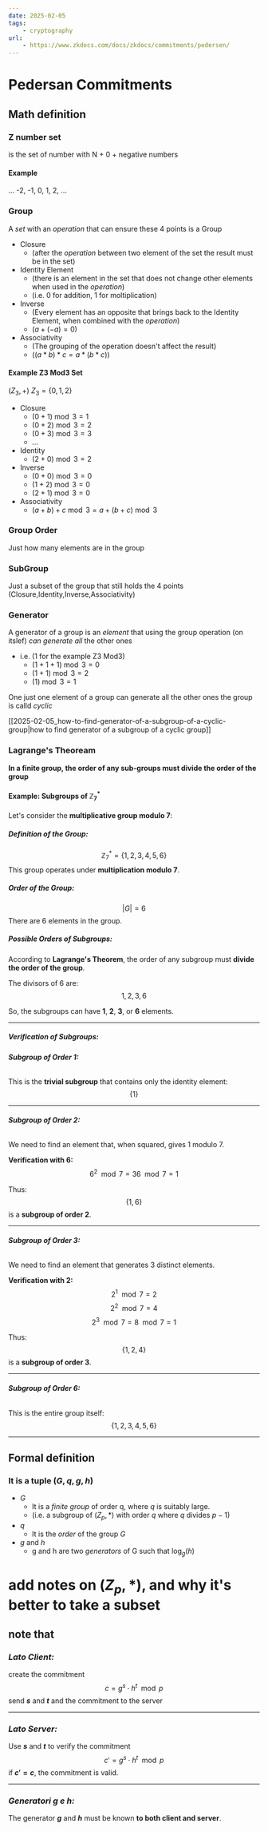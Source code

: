 ```yaml
---
date: 2025-02-05 
tags: 
    - cryptography
url:
    - https://www.zkdocs.com/docs/zkdocs/commitments/pedersen/
---
```


# Pedersan Commitments
## Math definition

### Z number set
is the set of number with N + 0 + negative numbers
#### Example
... -2, -1, 0, 1, 2, ...

### Group
A *set* with an *operation* that can ensure these 4 points is a Group

- Closure 
  - (after the *operation* between two element of the set the result must be in the set)
- Identity Element 
  - (there is an element in the set that does not change other elements when used in the *operation*)
  - (i.e. $0$ for addition, $1$ for moltiplication)
- Inverse
  - (Every element has an opposite that brings back to the Identity Element, when combined with the *operation*)
  - ($a + ( -a) = 0$)
- Associativity
  - (The grouping of the operation doesn't affect the result)
  - ($(a*b)*c=a*(b*c)$)

#### Example Z3 Mod3 Set
$(Z_3, + )$ 
$Z_3 = \{0,1,2\}$

- Closure 
  - $(0 + 1) \bmod 3 = 1$
  - $(0 + 2) \bmod 3 = 2$
  - $(0 + 3) \bmod 3 = 3$
  - ... 
- Identity 
  - $(2 + 0) \bmod 3 = 2$
- Inverse 
  - $(0 + 0) \bmod 3 = 0$
  - $(1 + 2) \bmod 3 = 0$
  - $(2 + 1) \bmod 3 = 0$
- Associativity
  - $(a+b)+c \bmod 3 = a+(b+c) \bmod 3$

### Group Order
Just how many elements are in the group

### SubGroup
Just a subset of the group that still holds the 4 points (Closure,Identity,Inverse,Associativity)

### Generator
A generator of a group is an *element* that using the group operation (on itslef) *can generate all* the other ones
- i.e. ($1$ for the example Z3 Mod3)
  - $(1 + 1 + 1) \bmod 3 = 0$
  - $(1 + 1) \bmod 3 = 2$
  - $(1) \bmod 3 = 1$

One just one element of a group can generate all the other ones the group is calld *cyclic*

[[2025-02-05_how-to-find-generator-of-a-subgroup-of-a-cyclic-group|how to find generator of a subgroup of a cyclic group]]

### Lagrange's Theoream
**In a finite group, the order of any sub-groups must divide the order of the group**
#### Example: Subgroups of $\mathbb{Z}_7^*$

Let's consider the **multiplicative group modulo 7**:

##### Definition of the Group:
$$
\mathbb{Z}_7^* = \{1, 2, 3, 4, 5, 6\}
$$
This group operates under **multiplication modulo 7**.

##### Order of the Group:
$$
|G| = 6
$$
There are 6 elements in the group.

##### Possible Orders of Subgroups:
According to **Lagrange's Theorem**, the order of any subgroup must **divide the order of the group**.

The divisors of 6 are:
$$
1, 2, 3, 6
$$

So, the subgroups can have **1**, **2**, **3**, or **6** elements.

---

##### Verification of Subgroups:

###### **Subgroup of Order 1:**
This is the **trivial subgroup** that contains only the identity element:
$$
\{1\}
$$

---

###### **Subgroup of Order 2:**
We need to find an element that, when squared, gives 1 modulo 7.

**Verification with 6:**
$$
6^2 \mod 7 = 36 \mod 7 = 1
$$

Thus:
$$
\{1, 6\}
$$
is a **subgroup of order 2**.

---

###### **Subgroup of Order 3:**
We need to find an element that generates 3 distinct elements.

**Verification with 2:**
$$
2^1 \mod 7 = 2
$$
$$
2^2 \mod 7 = 4
$$
$$
2^3 \mod 7 = 8 \mod 7 = 1
$$

Thus:
$$
\{1, 2, 4\}
$$
is a **subgroup of order 3**.

---

###### **Subgroup of Order 6:**
This is the entire group itself:
$$
\{1, 2, 3, 4, 5, 6\}
$$

---

## Formal definition

### It is a tuple $(G,q,g,h)$

- *G*
  - It is a *finite group* of order q, where *q* is suitably large.
  - (i.e. a subgroup of $(Z_p, *)$ with order $q$ where $q$ divides $p - 1$)
- *q*
  - It is the *order* of the group *G*
- *g* and *h*
  - g and h are two *generators* of G such that $\log_{g}\left(h\right)$


# add notes on $(Z_p, *)$, and why it's better to take a subset
## note that

### *Lato Client:*
create the commitment
$$
c = g^s \cdot h^t \mod p
$$
send **$s$** and **$t$** and the commitment to the server

---

### *Lato Server:*
Use **$s$** and **$t$** to verify the commitment 
$$
c' = g^s \cdot h^t \mod p
$$
if **$c' = c$**, the commitment is valid.

---

### *Generatori $g$ e $h$:*
The generator **$g$** and  **$h$** must be known **to both client and server**.  
